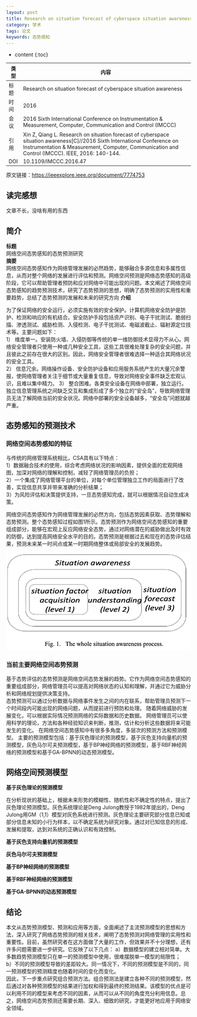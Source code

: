 ```yaml
---
layout: post
title: Research on situation forecast of cyberspace situation awareness
category: 学术
tags: 论文
keywords: 态势感知
---
```

* content
{:toc}


类型   |内容  
-- |--  
标题 |Research on situation forecast of cyberspace situation awareness
时间 |2016
会议 |2016 Sixth International Conference on Instrumentation & Measurement, Computer, Communication and Control (IMCCC)
引用 |Xin Z, Qiang L. Research on situation forecast of cyberspace situation awareness[C]//2016 Sixth International Conference on Instrumentation & Measurement, Computer, Communication and Control (IMCCC). IEEE, 2016: 140-144.
DOI|10.1109/IMCCC.2016.47


原文链接：<https://ieeexplore.ieee.org/document/7774753>


## 读完感想

文章不长，没啥有用的东西

## 简介

**标题**  
网络空间态势感知的态势预测研究  
**摘要**  
网络空间态势感知作为网络管理发展的必然趋势，能够融合多源信息和多属性信息，从而对整个网络的发展进行评估和预测。网络空间预测是网络态势感知的高级阶段，它可以帮助管理者预防和应对网络中可能出现的问题。本文阐述了网络空间态势感知的趋势预测技术，研究了态势预测的思想，明确了态势预测的实用性和重要趋势，总结了态势预测的发展和未来的研究方向
**介绍**  

为了保证网络的安全运行，必须实施有效的安全保护。计算机网络安全防护是防护、检测和响应的有机结合。安全防护手段包括资产识别、电子干扰测试、脆弱扫描、渗透测试、威胁检测、入侵检测、电子干扰测试、电磁波截止、辐射源定位技术等。主要问题如下：  
1） 维度单一。安装防火墙、入侵防御等传统的单一维防御技术显得力不从心。网络安全管理者只使用一种或几种安全工具，这些工具很难处理复杂的安全问题，并且彼此之前存在很大的区别。因此，网络安全管理者很难选择一种适合其网络状况的安全工具。  
2） 信息冗余。网络操作设备、安全防护设备和应用服务系统产生的大量冗余警报，使网络管理者关注于细节或大量重复信息，导致对网络安全事件缺乏宏观认识，且难以集中精力。
3） 整合困难。各类安全设备在网络中部署，独立运行。独立信息管理系统之间缺乏交互和集成形成了多个独立的“安全岛”，导致网络管理员无法了解网络当前的安全状况。网络中部署的安全设备越多，“安全岛”问题就越严重。
## 态势感知的预测技术


### 网络空间态势感知的特征
 与传统的网络管理系统相比，CSA具有以下特点：  
 1）数据融合技术的使用，综合考虑网络状况的影响因素，提供全面的宏观网络图，加深对网络的理解和控制，减轻了网络管理员的负担；  
 2）一个集成了网络管理平台的单位，对每个单位管理独立工作的局面进行了改善，实现信息共享并带来准确的分析结果；  
 3）为风险评估和决策提供支持，一旦态势感知完成，就可以根据情况自动生成决策。

网络空间态势感知作为网络管理发展的必然方向，包括态势因素获取、态势理解和态势预测。整个态势感知过程如图1所示。态势预测作为网络空间态势感知的重要组成部分，能够在宏观上反应网络安全态势，通过对网络潜在的威胁做出及时有效的防御，达到提高网络安全水平的目的。态势预测是根据过去和现在的态势评估结果，预测未来某一时间点或某一时期网络整体或局部安全的发展趋势。


![](/assets/img/academic/CSA_p1.png)

### 当前主要网络空间态势预测

基于态势评估的态势预测是网络空间态势发展的趋势。它作为网络空间态势感知的重要组成部分，网络管理员可以提高对网络状态的认知和理解，并通过它为威胁分析和网络规划提供决策支持。   
态势预测可以通过分析数据与网络事件发生之间的内在联系，帮助管理员预测下一个时间段内可能出现的网络问题，从而提前进行预防和处理。
随着网络威胁的发展变化，可以根据实际情况预测网络的实际数据和历史数据。 网络管理员可以使用科学的理论，方法和各种经验知识来判断，推测，估计和分析这些数据将来可能发生的变化。 在网络空间态势感知中有很多多角度，多层次的预测方法和预测模型。 主要的预测模型包括：基于灰色理论的预测模型，基于灰色支持向量机的预测模型，灰色马尔可夫预测模型，基于BP神经网络的预测模型，基于RBF神经网络的预测模型和基于GA-BPNN的动态预测模型。  

## 网络空间预测模型

**基于灰色理论的预测模型**  

在分析现状的基础上，根据未来形势的模糊性、随机性和不确定性的特点，提出了灰色理论预测模型。灰色系统理论是Deng Julong教授于1982年提出的，Deng Julong用GM（1,1）模型对灰色系统进行预测。灰色理论主要研究部分信息已知或部分信息未知的小行为样本，以不确定系统为研究对象。通过对已知信息的形成、发展和提取，达到对系统的正确认识和有效控制。

**基于灰色支持向量机的预测模型**  

**灰色马尔可夫预测模型**

**基于BP神经网络的预测模型**

**基于RBF神经网络的预测模型**

**基于GA-BPNN的动态预测模型**


## 结论

本文从态势预测模型、预测和应用等方面，全面阐述了主流预测模型的思想和方法，深入研究了网络态势预测的相关技术，阐明了态势预测对网络管理的实用性和重要性。目前，虽然研究者在这方面做了大量的工作，但效果并不十分理想，还有许多问题需要进一步研究。它反映了以下几点： 
a）数据模型的建立相对简单。大多数趋势预测模型只在单一的预测模型中使用，很难摆脱单一模型的局限性；  
b）不同的预测模型导致的差距较大。同一情况下，不同的预测模型是不同的，同一预测模型的预测精度也随着时间的变化而变化。  
因此，下一步重点研究组合预测方法。组合预测法是建立各种不同的预测模型，然后通过对各种预测模型的结果进行加权和得到最终的预测结果。该模型的优点是可以利用不同的模型来考虑不同的因素，从而可以从不同的角度充分利用信息。总之，网络空间态势预测还需要长期、深入、细致的研究，才能更好地应用于网络安全领域。
